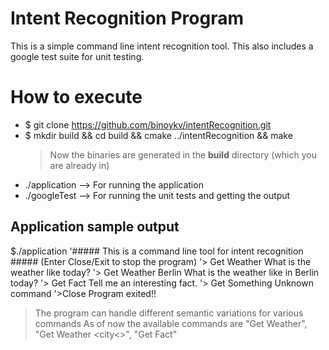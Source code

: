 # Intent Recognition Program

This is a simple command line intent recognition tool. This also includes a google test suite for unit testing.



# How to execute
- $ git clone https://github.com/binoykv/intentRecognition.git
- $ mkdir build && cd build && cmake ../intentRecognition && make
  > Now the binaries are generated in the **build** directory (which you are already in)
- ./application   --> For running the application
- ./googleTest    --> For running the unit tests and getting the output

## Application sample output
  $./application
 '##### This is a command line tool for intent recognition #####
 (Enter Close/Exit to stop the program)
'> Get Weather
What is the weather like today?
'> Get Weather Berlin
What is the weather like in Berlin today?
'> Get Fact
Tell me an interesting fact.
'> Get Something
Unknown command
'>Close
Program exited!!

> The program can handle different semantic variations for various commands
> As of now the available commands are "Get Weather", "Get Weather  <city<>", "Get Fact"
